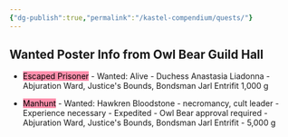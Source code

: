 ```yaml
---
{"dg-publish":true,"permalink":"/kastel-compendium/quests/"}
---
```


## Wanted Poster Info from Owl Bear Guild Hall

- <mark style="background: #FF5582A6;">Escaped Prisoner</mark> - Wanted: Alive - Duchess Anastasia Liadonna - Abjuration Ward, Justice's Bounds, Bondsman Jarl Entrifit 1,000 g
  
- <mark style="background: #FF5582A6;">Manhunt</mark> - Wanted: Hawkren Bloodstone - necromancy, cult leader - Experience necessary - Expedited - Owl Bear approval required - Abjuration Ward, Justice's Bounds, Bondsman Jarl Entrifit - 5,000 g